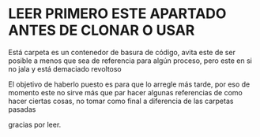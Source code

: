 # LEER PRIMERO ESTE APARTADO ANTES DE CLONAR O USAR
Está carpeta es un contenedor de basura de código, avita este de ser posible a menos que sea de referencia para algún proceso, pero este en si no jala y está demaciado revoltoso 

El objetivo de haberlo puesto es para que lo arregle más tarde, por eso de momento este no sirve más que par hacer algunas referencias de como hacer ciertas cosas, no tomar como final a diferencia de las carpetas pasadas

gracias por leer.

